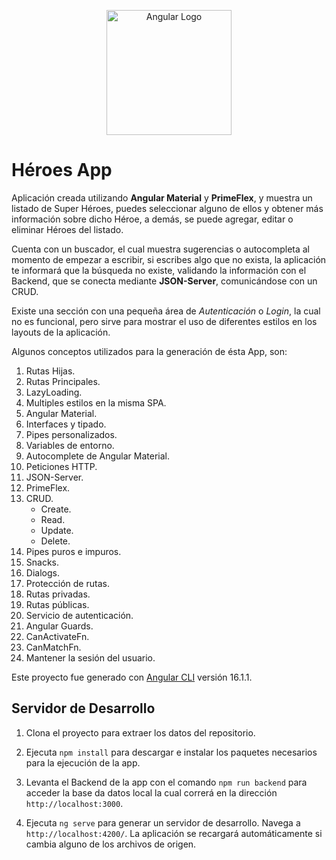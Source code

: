 <p align="center">
  <a href="https://www.angular.io/" target="blank"><img src="https://angular.io/assets/images/logos/angular/angular.svg" width="200" alt="Angular Logo"/></a>
</p>

# Héroes App

Aplicación creada utilizando **Angular Material** y **PrimeFlex**, y muestra un listado de Super Héroes, puedes seleccionar alguno de ellos y obtener más información sobre dicho Héroe, a demás, se puede agregar, editar o eliminar Héroes del listado.

Cuenta con un buscador, el cual muestra sugerencias o autocompleta al momento de empezar a escribir, si escribes algo que no exista, la aplicación te informará que la búsqueda no existe, validando la información con el Backend, que se conecta mediante **JSON-Server**, comunicándose con un CRUD.

Existe una sección con una pequeña área de *Autenticación* o *Login*, la cual no es funcional, pero sirve para mostrar el uso de diferentes estilos en los layouts de la aplicación.

Algunos conceptos utilizados para la generación de ésta App, son:

1. Rutas Hijas.
2. Rutas Principales.
3. LazyLoading.
4. Multiples estilos en la misma SPA.
5. Angular Material.
6. Interfaces y tipado.
7. Pipes personalizados.
8. Variables de entorno.
9. Autocomplete de Angular Material.
10. Peticiones HTTP.
11. JSON-Server.
12. PrimeFlex.
13. CRUD.
     - Create.
     - Read.
     - Update.
     - Delete.
14. Pipes puros e impuros.
15. Snacks.
16. Dialogs.
18. Protección de rutas.
19. Rutas privadas.
20. Rutas públicas.
21. Servicio de autenticación.
22. Angular Guards.
23. CanActivateFn.
24. CanMatchFn.
25. Mantener la sesión del usuario.

Este proyecto fue generado con [Angular CLI](https://github.com/angular/angular-cli) versión 16.1.1.

## Servidor de Desarrollo

1. Clona el proyecto para extraer los datos del repositorio.

2. Ejecuta `npm install` para descargar e instalar los paquetes necesarios para la ejecución de la app.

3. Levanta el Backend de la app con el comando `npm run backend` para acceder la base da datos local la cual correrá en la dirección `http://localhost:3000`.

4. Ejecuta `ng serve` para generar un servidor de desarrollo. Navega a `http://localhost:4200/`. La aplicación se recargará automáticamente si cambia alguno de los archivos de origen.
